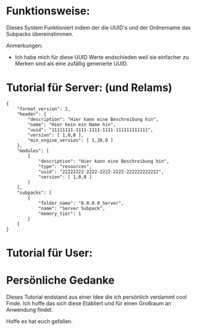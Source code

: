 # Funktionsweise:
Dieses System Funktioniert indem der die UUID's und der Ordnername das Subpacks übereinstimmen.

Anmerkungen:
* Ich habe mich für diese UUID Werte endschieden weil sie einfacher zu Merken sind als eine zufällig generierte UUID.
# Tutorial für Server: (und Relams)

	{
		"format_version": 2,
		"header": {
			"description": "Hier kann eine Beschreibung hin",
			"name": "Hier kein ein Name hin",
			"uuid": "11111111-1111-1111-1111-111111111111",
			"version": [ 1,0,0 ],
			"min_engine_version": [ 1,20,0 ]
		},
		"modules": [
			{
				"description": "Hier kann eine Beschreibung hin",
				"type": "resources",
				"uuid": "22222222-2222-2222-2222-222222222222",
				"version": [ 1,0,0 ]
			}
		],
		"subpacks": [
			{
				"folder_name": "0.0.0.0_Server",
				"name": "Server Subpack",
				"memory_tier": 1
			}
		]
	}
# Tutorial für User:

# Persönliche Gedanke
Dieses Tutorial endstand aus einer Idee die ich persönlich verdammt cool Finde.
Ich hoffe das sich diese Etabliert und für einen Großraum an Anwendung findet.

Hoffe es hat euch gefallen.
